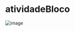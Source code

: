# atividadeBloco
![image](https://user-images.githubusercontent.com/91691219/165406180-bc5fac2b-308d-4307-869c-7c40496562e1.png)

